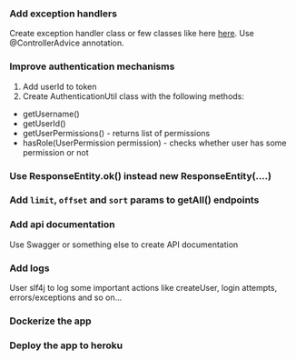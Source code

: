 ### Add exception handlers
Create exception handler class or few classes like here [here](https://github.com/TarasLavrenyuk/MovieReview/blob/master/src/main/java/com/cursor/moviereview/exceptions/handlers/MovieResponseEntityExceptionHandler.java). Use @ControllerAdvice annotation.

### Improve authentication mechanisms
1. Add userId to token
2. Create AuthenticationUtil class with the following methods: 
- getUsername()
- getUserId()
- getUserPermissions() - returns list of permissions
- hasRole(UserPermission permission) - checks whether user has some permission or not

### Use ResponseEntity.ok() instead new ResponseEntity(....)

### Add `limit`, `offset` and `sort` params to getAll() endpoints

### Add api documentation
Use Swagger or something else to create API documentation

### Add logs
User slf4j to log some important actions like createUser, login attempts, errors/exceptions and so on...

### Dockerize the app

### Deploy the app to heroku 
